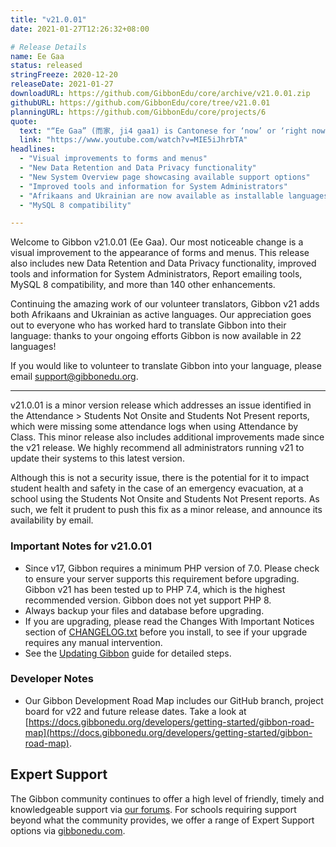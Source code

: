 ```yaml
---
title: "v21.0.01"
date: 2021-01-27T12:26:32+08:00

# Release Details
name: Ee Gaa
status: released
stringFreeze: 2020-12-20
releaseDate: 2021-01-27
downloadURL: https://github.com/GibbonEdu/core/archive/v21.0.01.zip
githubURL: https://github.com/GibbonEdu/core/tree/v21.0.01
planningURL: https://github.com/GibbonEdu/core/projects/6
quote:
  text: "“Ee Gaa” (而家, ji4 gaa1) is Cantonese for ‘now’ or ‘right now’, and is used to communicate in the present tense. For example ‘ngo ji gaa hai uk kei’ means ‘I am at home now’. It is one of few Cantonese words beginning with an e sound, and is often pronounced as ‘yee gaa’"
  link: "https://www.youtube.com/watch?v=MIE5iJhrbTA"
headlines:
  - "Visual improvements to forms and menus"
  - "New Data Retention and Data Privacy functionality"
  - "New System Overview page showcasing available support options"
  - "Improved tools and information for System Administrators"
  - "Afrikaans and Ukrainian are now available as installable languages"
  - "MySQL 8 compatibility"

---
```


Welcome to Gibbon v21.0.01 (Ee Gaa). Our most noticeable change is a visual improvement to the appearance of forms and menus. This release also includes new Data Retention and Data Privacy functionality, improved tools and information for System Administrators, Report emailing tools, MySQL 8 compatibility, and more than 140 other enhancements.

Continuing the amazing work of our volunteer translators, Gibbon v21 adds both Afrikaans and Ukrainian as active languages. Our appreciation goes out to everyone who has worked hard to translate Gibbon into their language: thanks to your ongoing efforts Gibbon is now available in 22 languages!

If you would like to volunteer to translate Gibbon into your language, please email [support@gibbonedu.org](mailto:support@gibbonedu.org).

<hr/>

v21.0.01 is a minor version release which addresses an issue identified in the Attendance > Students Not Onsite and Students Not Present reports, which were missing some attendance logs when using Attendance by Class. This minor release also includes additional improvements made since the v21 release. We highly recommend all administrators running v21 to update their systems to this latest version.

Although this is not a security issue, there is the potential for it to impact student health and safety in the case of an emergency evacuation, at a school using the Students Not Onsite and Students Not Present reports. As such, we felt it prudent to push this fix as a minor release, and announce its availability by email.


### Important Notes for v21.0.01

- Since v17, Gibbon requires a minimum PHP version of 7.0. Please check to ensure your server supports this requirement before upgrading. Gibbon v21 has been tested up to PHP 7.4, which is the highest recommended version. Gibbon does not yet support PHP 8.
- Always backup your files and database before upgrading.
- If you are upgrading, please read the Changes With Important Notices section of [CHANGELOG.txt](https://github.com/GibbonEdu/core/blob/main/CHANGELOG.txt) before you install, to see if your upgrade requires any manual intervention.
- See the [Updating Gibbon](https://docs.gibbonedu.org/administrators/getting-started/updating-gibbon/) guide for detailed steps.

### Developer Notes

- Our Gibbon Development Road Map includes our GitHub branch, project board for v22 and future release dates. Take a look at [https://docs.gibbonedu.org/developers/getting-started/gibbon-road-map](https://docs.gibbonedu.org/developers/getting-started/gibbon-road-map).

## Expert Support
The Gibbon community continues to offer a high level of friendly, timely and knowledgeable support via [our forums](https://ask.gibbonedu.org/). For schools requiring support beyond what the community provides, we offer a range of Expert Support options via [gibbonedu.com](http://gibbonedu.com).
